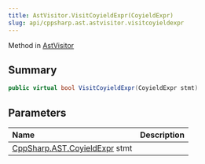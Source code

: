 ```yaml
---
title: AstVisitor.VisitCoyieldExpr(CoyieldExpr)
slug: api/cppsharp.ast.astvisitor.visitcoyieldexpr
---
```

Method in [AstVisitor](/api/cppsharp/ast/astvisitor)

## Summary



```csharp
public virtual bool VisitCoyieldExpr(CoyieldExpr stmt)
```

## Parameters

|Name|Description|
|:---|:---|
|[CppSharp.AST.CoyieldExpr](/api/cppsharp/ast/coyieldexpr) stmt||

